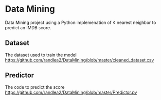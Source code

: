 # Data Mining
Data Mining project using a Python implemenation of K nearest neighbor to predict an IMDB score. 

## Dataset 
The dataset used to train the model https://github.com/randlea2/DataMining/blob/master/cleaned_dataset.csv

## Predictor 
The code to predict the score https://github.com/randlea2/DataMining/blob/master/Predictor.py
